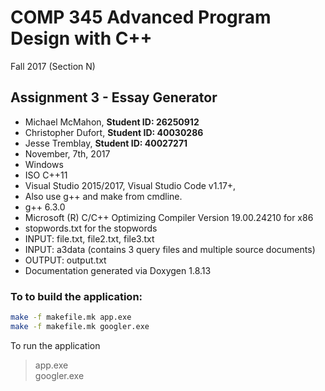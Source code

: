 # COMP 345 Advanced Program Design with C++ 
Fall 2017 (Section N)

## Assignment 3 - Essay Generator
* Michael McMahon, **Student ID: 26250912**
* Christopher Dufort, **Student ID: 40030286**
* Jesse Tremblay,	**Student ID: 40027271**
* November, 7th, 2017
* Windows
* ISO C++11
* Visual Studio 2015/2017, Visual Studio Code v1.17+, 
* Also use g++ and make from cmdline.
* g++ 6.3.0 
* Microsoft (R) C/C++ Optimizing Compiler Version 19.00.24210 for x86
* stopwords.txt for the stopwords
* INPUT: file.txt, file2.txt, file3.txt
* INPUT: a3data (contains 3 query files and multiple source documents)
* OUTPUT: output.txt
* Documentation generated via Doxygen 1.8.13

### To to build the application:

```bash
make -f makefile.mk app.exe
make -f makefile.mk googler.exe

```
To run the application
>app.exe  
>googler.exe  




